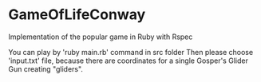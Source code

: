 # GameOfLifeConway
Implementation of the popular game in Ruby with Rspec

You can play by 'ruby main.rb' command in src folder
Then please choose 'input.txt' file, because there are coordinates for a single Gosper's Glider Gun creating "gliders".
